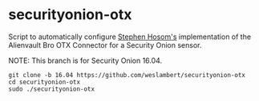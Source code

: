 # securityonion-otx

Script to automatically configure [Stephen Hosom's](https://github.com/hosom/bro-otx) implementation of the Alienvault Bro OTX Connector for a Security Onion sensor.

NOTE: This branch is for Security Onion 16.04.

```
git clone -b 16.04 https://github.com/weslambert/securityonion-otx
cd securityonion-otx
sudo ./securityonion-otx
```
